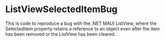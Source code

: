 # ListViewSelectedItemBug

This is code to reproduce a bug with the .NET MAUI ListView, where the SelectedItem property retains a reference to an object even after the item has been removed or the ListView has been cleared.

